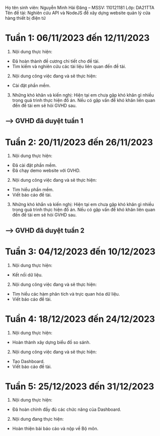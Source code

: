 Họ tên sinh viên: Nguyễn Minh Hải Đăng – MSSV: 110121181
Lớp: DA21TTA
Tên đề tài: Nghiên cứu API và NodeJS để xây dựng website quản lý cửa hàng thiết bị điện tử

# Tuần 1: 06/11/2023 đến 12/11/2023
1. Nội dung thực hiện: 
- Đã hoàn thành đề cương chi tiết cho đề tài.
- Tìm kiếm và nghiên cứu các tài liệu liên quan đến đề tài.
2. Nội dung công việc đang  và sẽ thực hiện:
- Cài đặt phần mềm.
3. Những khó khăn và kiến nghị:
Hiện tại em chưa gặp khó khăn gì nhiều trong quá trình thực hiện đồ án. Nếu có gặp vấn để khó khăn liên quan đến đề tài em sẽ hỏi GVHD sau.

## --> GVHD đã duyệt tuần 1


# Tuần 2: 20/11/2023 đến 26/11/2023
1. Nội dung thực hiện:
- Đã cài đặt phần mềm.
- Đã chạy demo website với GVHD.
2. Nội dung công việc đang và sẽ thực hiện:
- Tìm hiểu phần mềm.
- Viết báo cáo đề tài.
3. Những khó khắn và kiến nghị:
Hiện tại em chưa gặp khó khăn gì nhiều trong quá trình thực hiện đồ án. Nếu có gặp vấn để khó khăn liên quan đến đề tài em sẽ hỏi GVHD sau.
## --> GVHD đã duyệt tuần 2



# Tuần 3: 04/12/2023 đến 10/12/2023
1. Nội dung thực hiện:
- Kết nối dữ liệu.
2. Nội dung công việc đang và sẽ thực hiện:
- Tìm hiểu các hàm phân tích và trực quan hóa dữ liệu.
- Viết báo cáo đề tài.


# Tuần 4: 18/12/2023 đến 24/12/2023
1. Nội dung thực hiện:
- Hoàn thành xây dựng biểu đồ so sánh.
2. Nội dung công việc đang và sẽ thực hiện:
- Tạo Dashboard.
- Viết báo cáo đề tài.


# Tuần 5: 25/12/2023 đến 31/12/2023
1. Nội dung thực hiện:
- Đã hoàn chỉnh đầy đủ các chức năng của Dashboard.
2. Nội dung đang thực hiện:
- Hoàn thiện bài báo cáo và nộp về Bộ môn.
